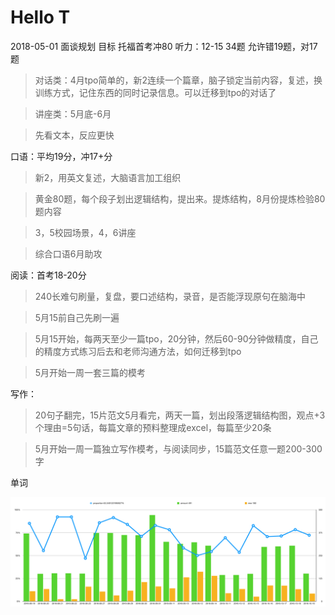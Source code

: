 # Hello T

2018-05-01 面谈规划
目标
托福首考冲80
听力：12-15  34题 允许错19题，对17题

> 对话类：4月tpo简单的，新2连续一个篇章，脑子锁定当前内容，复述，换训练方式，记住东西的同时记录信息。可以迁移到tpo的对话了

> 讲座类：5月底-6月

> 先看文本，反应更快

口语：平均19分，冲17+分

> 新2，用英文复述，大脑语言加工组织

> 黄金80题，每个段子划出逻辑结构，提出来。提炼结构，8月份提炼检验80题内容

> 3，5校园场景，4，6讲座
	
> 综合口语6月助攻

阅读：首考18-20分
	 
> 240长难句刷量，复盘，要口述结构，录音，是否能浮现原句在脑海中

> 5月15前自己先刷一遍

> 5月15开始，每两天至少一篇tpo，20分钟，然后60-90分钟做精度，自己的精度方式练习后去和老师沟通方法，如何迁移到tpo

> 5月开始一周一套三篇的模考

写作：

> 20句子翻完，15片范文5月看完，两天一篇，划出段落逻辑结构图，观点+3个理由=5句话，每篇文章的预料整理成excel，每篇至少20条

> 5月开始一周一篇独立写作模考，与阅读同步，15篇范文任意一题200-300字

单词

![word-statistic](../images/word-statistic.png) 
